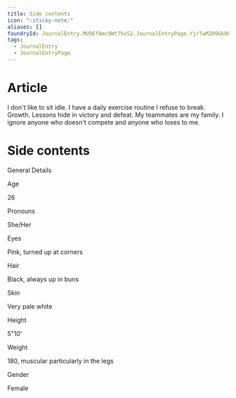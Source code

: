 ```yaml
---
title: Side contents
icon: ":sticky-note:"
aliases: []
foundryId: JournalEntry.MU9EfAmc9Wt7hxS2.JournalEntryPage.YjrTwMZH9GkORNUX
tags:
  - JournalEntry
  - JournalEntryPage
---
```


# Article
I don't like to sit idle. I have a daily exercise routine I refuse to break. Growth. Lessons hide in victory and defeat. My teammates are my family. I ignore anyone who doesn't compete and anyone who loses to me.


# Side contents
General Details

Age

26

Pronouns

She/Her

Eyes

Pink, turned up at corners

Hair

Black, always up in buns

Skin

Very pale white

Height

5"10'

Weight

180, muscular particularly in the legs

Gender

Female